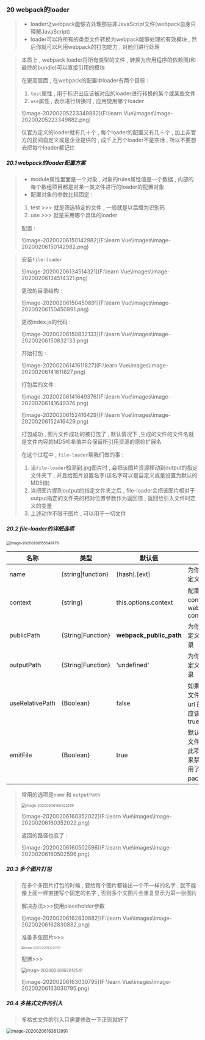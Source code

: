 ### 20 webpack的loader

> - loader让webpack能够去处理那些非JavaScript文件(webpack自身只理解JavaScript)
> - loader可以将所有的类型文件转换为webpack能够处理的有效模块 , 然后你就可以利用webpack的打包能力 , 对他们进行处理

> 本质上 , webpack loader将所有类型的文件 , 转换为应用程序的依赖图(和最终的bundle)可以直接引用的模块
>
> 在更高层面 , 在webpack的配置中loader有两个目标 :
>
> 1. `test`属性 , 用于标识出应该被对应的loader进行转换的某个或某些文件
> 2. `use`属性 , 表示进行转换时 , 应用使用哪个loader
>
> ![image-20200205223349882](F:\learn Vue\images\image-20200205223349882.png)
>
> 仅官方定义的loader就有几十个 , 每个loader的配置又有几十个 , 加上非官方的民间自定义或是企业提供的 , 成千上万个loader不是空话 , 所以不要想去把每个loader都记住

##### 20.1 webpack的loader配置方案

> - module属性里面是一个对象 , 对象的rules属性值是一个数据 , 内部的每个数组项目都是对某一类文件进行的loader的配置对象
> - 配置对象的参数比较固定 :
>
> 1. test >>> 就是筛选特定的文件 , 一般就是以后缀为识别码
> 2. use >>> 就是采用哪个具体的loader
>
> 配置 :
>
> ![image-20200206150142982](F:\learn Vue\images\image-20200206150142982.png)

> 安装`file-loader`
>
> ![image-20200206134514321](F:\learn Vue\images\image-20200206134514321.png)
>
> 更改的目录结构 :
>
> ![image-20200206150450891](F:\learn Vue\images\image-20200206150450891.png)
>
> 更改index.js的代码 :
>
> ![image-20200206150832133](F:\learn Vue\images\image-20200206150832133.png)
>
> 开始打包 :
>
> ![image-20200206141611827](F:\learn Vue\images\image-20200206141611827.png)
>
> 打包后的文件 :
>
> ![image-20200206141649376](F:\learn Vue\images\image-20200206141649376.png)
>
> ![image-20200206152416429](F:\learn Vue\images\image-20200206152416429.png)
>
> 打包成功 , 图片文件成功的被打包了 , 默认情况下 ,生成的文件的文件名就是文件内容的MD5哈希值并会保留所引用资源的原始扩展名
>
> 在这个过程中 , `file-loader`帮我们做的事 :
>
> 1. 当`file-loader`检测到.jpg图片时 , 会把该图片资源移动到output的指定文件夹下 , 并且给图片设置名字(该名字可以是自定义或是设置为默认的MD5值)
> 2. 当把图片挪到output的指定文件夹之后 , file-loader会把该图片相对于output指定的文件夹的相对位置参数作为返回值 , 返回给引入文件时定义的变量
> 3. 上述动作不限于图片 , 可以用于一切文件

##### 20.2 file-loader的详细选项

<img src="F:\learn Vue\images\image-20200206155049776.png" alt="image-20200206155049776" style="zoom:67%;" />

| 名称            | 类型               | 默认值                  | 描述                                                         |
| --------------- | ------------------ | ----------------------- | ------------------------------------------------------------ |
| name            | {string\|function} | [hash].[ext]            | 为你的文件配置自定义文件名模板                               |
| context         | {string}           | this.options.context    | 配置自定义文件 context，默认为 webpack.config.js context     |
| publicPath      | {String\|Function} | __webpack_public_path__ | 为你的文件配置自定义 public 发布目录                         |
| outputPath      | {String\|Function} | 'undefined'             | 为你的文件配置自定义 output 输出目录                         |
| useRelativePath | {Boolean}          | false                   | 如果你希望为每个文件生成一个相对 url 的 context 时，应该将其设置为 true |
| emitFile        | {Boolean}          | true                    | 默认情况下会生成文件，可以通过将此项设置为 false 来禁止（例如，使用了服务端的 packages） |

> 常用的选项是`name` 和 `outputPath`
>
> <img src="F:\learn Vue\images\image-20200206160322149.png" alt="image-20200206160322149" style="zoom: 67%;" />
>
> ![image-20200206160352022](F:\learn Vue\images\image-20200206160352022.png)
>
> 返回的路径也变了 :
>
> ![image-20200206160502596](F:\learn Vue\images\image-20200206160502596.png)

##### 20.3 多个图片打包

> 在多个多图片打包的时候 , 要给每个图片都输出一个不一样的名字 , 就不能像上面一样直接写个固定的名字 , 否则多个文图片会重复显示为第一张图片
>
> 解决办法>>>使用placeholder参数
>
> ![image-20200206162830882](F:\learn Vue\images\image-20200206162830882.png)
>
> 准备多张图片>>>
>
> <img src="F:\learn Vue\images\image-20200206163220163.png" alt="image-20200206163220163" style="zoom:50%;" />
>
> 配置>>>
>
> <img src="F:\learn Vue\images\image-20200206162912541.png" alt="image-20200206162912541" style="zoom:80%;" />
>
> ![image-20200206163030795](F:\learn Vue\images\image-20200206163030795.png)

##### 20.4 多格式文件的引入

> 多格式文件的引入只需要修改一下正则就好了

<img src="F:\learn Vue\images\image-20200206163612091.png" alt="image-20200206163612091" style="zoom:80%;" />